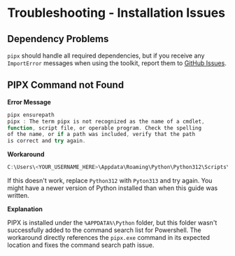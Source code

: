 # Troubleshooting - Installation Issues

## Dependency Problems

`pipx` should handle all required dependencies, but if you receive any `ImportError` messages when using the toolkit, report them to [GitHub Issues](https://github.com/kirkpatrickprice/analysis-toolkit/issues).

## PIPX Command not Found

**Error Message**

```powershell
pipx ensurepath
pipx : The term pipx is not recognized as the name of a cmdlet, 
function, script file, or operable program. Check the spelling
of the name, or if a path was included, verify that the path
is correct and try again.
```

**Workaround**

```powershell
C:\Users\<YOUR_USERNAME_HERE>\Appdata\Roaming\Python\Python312\Scripts\pipx.exe ensurepath 
```

If this doesn't work, replace `Python312` with `Pyton313` and try again.  You might have a newer version of Python installed than when this guide was written.

**Explanation**

PIPX is installed under the `%APPDATA%\Python` folder, but this folder wasn't successfully added to the command search list for Powershell.  The workaround directly references the `pipx.exe` command in its expected location and fixes the command search path issue.